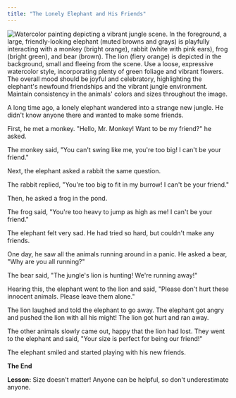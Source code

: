 ```yaml
---
title: "The Lonely Elephant and His Friends"
---
```


![Watercolor painting depicting a vibrant jungle scene. In the foreground, a large, friendly-looking elephant (muted browns and grays) is playfully interacting with a monkey (bright orange), rabbit (white with pink ears), frog (bright green), and bear (brown). The lion (fiery orange) is depicted in the background, small and fleeing from the scene. Use a loose, expressive watercolor style, incorporating plenty of green foliage and vibrant flowers.  The overall mood should be joyful and celebratory, highlighting the elephant's newfound friendships and the vibrant jungle environment.  Maintain consistency in the animals' colors and sizes throughout the image.](/images/image_the-lonely-elephant-and-his-friends2.png)


A long time ago, a lonely elephant wandered into a strange new jungle. He didn't know anyone there and wanted to make some friends.

First, he met a monkey.  "Hello, Mr. Monkey! Want to be my friend?" he asked.

The monkey said, "You can't swing like me, you're too big! I can't be your friend."

Next, the elephant asked a rabbit the same question.

The rabbit replied, "You're too big to fit in my burrow! I can't be your friend."

Then, he asked a frog in the pond.

The frog said, "You're too heavy to jump as high as me! I can't be your friend."

The elephant felt very sad. He had tried so hard, but couldn't make any friends.

One day, he saw all the animals running around in a panic. He asked a bear, "Why are you all running?"

The bear said, "The jungle's lion is hunting! We're running away!" 

Hearing this, the elephant went to the lion and said, "Please don't hurt these innocent animals. Please leave them alone."

The lion laughed and told the elephant to go away.  The elephant got angry and pushed the lion with all his might! The lion got hurt and ran away.

The other animals slowly came out, happy that the lion had lost. They went to the elephant and said, "Your size is perfect for being our friend!"

The elephant smiled and started playing with his new friends.

**The End**

**Lesson:**  Size doesn't matter! Anyone can be helpful, so don't underestimate anyone.
